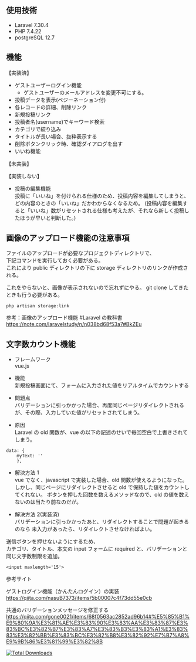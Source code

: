 ## 使用技術

- Laravel 7.30.4
- PHP 7.4.22
- postgreSQL 12.7

## 機能

【実装済】
- ゲストユーザーログイン機能
  - ゲストユーザーのメールアドレスを変更不可にする。
- 投稿データを表示(ペジーネーション付)
- 各レコードの詳細、削除リンク
- 新規投稿リンク
- 投稿者名(username)でキーワード検索
- カテゴリで絞り込み
- タイトルが長い場合、抜粋表示する
- 削除ボタンクリック時、確認ダイアログを出す
- いいね機能

【未実装】


【実装しない】

- 投稿の編集機能  
  投稿に「いいね」を付けられる仕様のため、投稿内容を編集してしまうと、どの内容のときの「いいね」だかわからなくなるため。
  (投稿内容を編集すると「いいね」数がリセットされる仕様も考えたが、それなら新しく投稿したほうが早いと判断した。)

## 画像のアップロード機能の注意事項

ファイルのアップロードが必要なプロジェクトディレクトリで、  
下記コマンドを実行しておく必要がある。  
これにより public ディレクトリの下に storage ディレクトリのリンクが作成される。

これをやらないと、画像が表示されないので忘れずにやる。
git clone してきたときも行う必要がある。

`php artisan storage:link`

参考：画像のアップロード機能 #Laravel の教科書  
https://note.com/laravelstudy/n/n038bd68f53a7#BkZEu

## 文字数カウント機能

- フレームワーク  
  vue.js

- 機能  
  新規投稿画面にて、フォームに入力された値をリアルタイムでカウントする

- 問題点  
  バリデーションに引っかかった場合、再度同じページリダイレクトされるが、その際、入力していた値がリセットされてしまう。

- 原因  
  Laravel の old 関数が、vue の以下の記述のせいで毎回空白で上書きされてしまう。

```
data: {
    myText: ''
    },
```

- 解決方法 1  
  vue でなく、javascript で実装した場合、old 関数が使えるようになった。
  しかし、同じページにリダイレクトさせると old で保持した値をカウントしてくれない。
  ボタンを押した回数を数えるメソッドなので、old の値を数えないのは当たり前なのだが。

- 解決方法 2(実装済)  
  バリデーションに引っかかったあと、リダイレクトすることで問題が起きるのなら
  未入力があったら、リダイレクトさせなければよい。

送信ボタンを押せないようにするため、  
カテゴリ、タイトル、本文の input フォームに required と、バリデーションと同じ文字数制限を追加。

```
<input maxlength='15'>
```

参考サイト

ゲストログイン機能（かんたんログイン）の実装
https://qiita.com/nasuB7373/items/5b00007c4f73dd55e0cb

共通のバリデーションメッセージを修正する
https://qiita.com/gone0021/items/68f0563ac2852ad96b14#%E5%85%B1%E9%80%9A%E3%81%AE%E3%83%90%E3%83%AA%E3%83%87%E3%83%BC%E3%82%B7%E3%83%A7%E3%83%B3%E3%83%A1%E3%83%83%E3%82%BB%E3%83%BC%E3%82%B8%E3%82%92%E7%B7%A8%E9%9B%86%E3%81%99%E3%82%8B

<a href="https://packagist.org/packages/laravel/framework"><img src="https://poser.pugx.org/laravel/framework/d/total.svg" alt="Total Downloads"></a>
